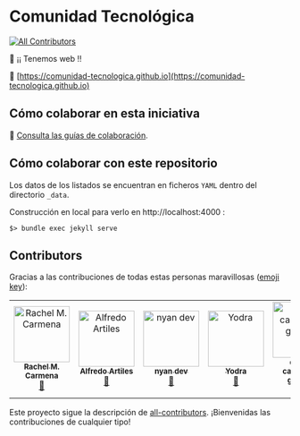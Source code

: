 # Comunidad Tecnológica
[![All Contributors](https://img.shields.io/badge/all_contributors-5-orange.svg?style=flat-square)](#contributors)

:tada: ¡¡ Tenemos web !! 

:link: [https://comunidad-tecnologica.github.io](https://comunidad-tecnologica.github.io)

## Cómo colaborar en esta iniciativa

:book: [Consulta las guías de colaboración](CONTRIBUTING.md).

## Cómo colaborar con este repositorio

Los datos de los listados se encuentran en ficheros `YAML` dentro del directorio `_data`.

Construcción en local para verlo en http://localhost:4000 :

```
$> bundle exec jekyll serve
```

<!-- Do not translate this title to keep the number of contributors updated in the badge -->
## Contributors

Gracias a las contribuciones de todas estas personas maravillosas ([emoji key](https://allcontributors.org/docs/en/emoji-key)):

<!-- ALL-CONTRIBUTORS-LIST:START - Do not remove or modify this section -->
<!-- prettier-ignore -->
<table>
  <tr>
    <td align="center"><a href="https://rachelcarmena.github.io"><img src="https://avatars0.githubusercontent.com/u/22792183?v=4" width="100px;" alt="Rachel M. Carmena"/><br /><sub><b>Rachel M. Carmena</b></sub></a><br /><a href="https://github.com/comunidad-tecnologica/comunidad-tecnologica.github.io/commits?author=rachelcarmena" title="Documentation">📖</a></td>
    <td align="center"><a href="http://www.audiense.com"><img src="https://avatars3.githubusercontent.com/u/92608?v=4" width="100px;" alt="Alfredo Artiles"/><br /><sub><b>Alfredo Artiles</b></sub></a><br /><a href="https://github.com/comunidad-tecnologica/comunidad-tecnologica.github.io/commits?author=aartiles" title="Documentation">📖</a></td>
    <td align="center"><a href="http://fightingkitten.webcindario.com/"><img src="https://avatars3.githubusercontent.com/u/5872813?v=4" width="100px;" alt="nyan dev"/><br /><sub><b>nyan dev</b></sub></a><br /><a href="https://github.com/comunidad-tecnologica/comunidad-tecnologica.github.io/commits?author=mericp" title="Documentation">📖</a></td>
    <td align="center"><a href="https://github.com/yodra"><img src="https://avatars0.githubusercontent.com/u/7188403?v=4" width="100px;" alt="Yodra"/><br /><sub><b>Yodra</b></sub></a><br /><a href="https://github.com/comunidad-tecnologica/comunidad-tecnologica.github.io/commits?author=yodra" title="Documentation">📖</a></td>
    <td align="center"><a href="http://www.danielcastanera.com"><img src="https://avatars3.githubusercontent.com/u/6005590?v=4" width="100px;" alt="daniel castañera garrido"/><br /><sub><b>daniel castañera garrido</b></sub></a><br /><a href="https://github.com/comunidad-tecnologica/comunidad-tecnologica.github.io/commits?author=guldoe" title="Documentation">📖</a></td>
  </tr>
</table>

<!-- ALL-CONTRIBUTORS-LIST:END -->

Este proyecto sigue la descripción de [all-contributors](https://github.com/all-contributors/all-contributors). ¡Bienvenidas las contribuciones de cualquier tipo!
